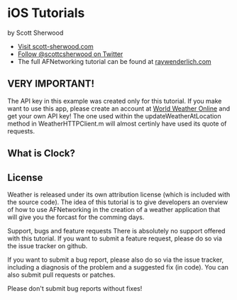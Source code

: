 iOS Tutorials
=========

by Scott Sherwood

<ul>
<li><a href="http://www.scott-sherwood.com">Visit scott-sherwood.com</a></li>
<li><a href="http://twitter.com/#!/scottcsherwood">Follow @scottcsherwood on Twitter</a></li>
<li>The full AFNetworking tutorial can be found at <a href="http://www.raywenderlich.com/30445/afnetworking-crash-course">raywenderlich.com</a></li>
</ul>

<h2>VERY IMPORTANT!</h2>The API key in this example was created only for this tutorial. If you make want to use this app, please create an account at <a href="http://www.worldweatheronline.com/free-weather-feed.aspx">World Weather Online</a> and get your own API key! The one used within the updateWeatherAtLocation method in WeatherHTTPClient.m will almost certinly have used its quote of requests.


<h2>What is Clock?</h2>


<h2>License</h2>
Weather is released under its own attribution license (which is included with the source code). The idea of this tutorial is to give developers an overview of how to use AFNetworking in the creation of a weather application that will give you the forcast for the comming days.

Support, bugs and feature requests
There is absolutely no support offered with this tutorial. If you want to submit a feature request, please do so via the issue tracker on github.

If you want to submit a bug report, please also do so via the issue tracker, including a diagnosis of the problem and a suggested fix (in code). You can also submit pull requests or patches.

Please don't submit bug reports without fixes!

